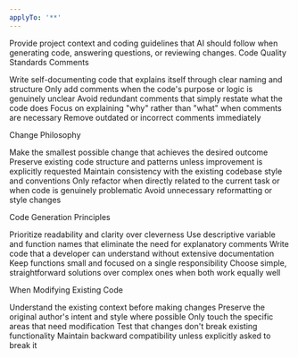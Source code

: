 ```yaml
---
applyTo: '**'
---
```


Provide project context and coding guidelines that AI should follow when generating code, answering questions, or reviewing changes.
Code Quality Standards
Comments

Write self-documenting code that explains itself through clear naming and structure
Only add comments when the code's purpose or logic is genuinely unclear
Avoid redundant comments that simply restate what the code does
Focus on explaining "why" rather than "what" when comments are necessary
Remove outdated or incorrect comments immediately

Change Philosophy

Make the smallest possible change that achieves the desired outcome
Preserve existing code structure and patterns unless improvement is explicitly requested
Maintain consistency with the existing codebase style and conventions
Only refactor when directly related to the current task or when code is genuinely problematic
Avoid unnecessary reformatting or style changes

Code Generation Principles

Prioritize readability and clarity over cleverness
Use descriptive variable and function names that eliminate the need for explanatory comments
Write code that a developer can understand without extensive documentation
Keep functions small and focused on a single responsibility
Choose simple, straightforward solutions over complex ones when both work equally well

When Modifying Existing Code

Understand the existing context before making changes
Preserve the original author's intent and style where possible
Only touch the specific areas that need modification
Test that changes don't break existing functionality
Maintain backward compatibility unless explicitly asked to break it
